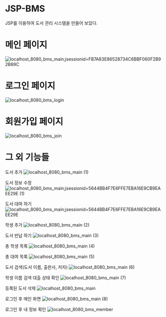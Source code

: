# JSP-BMS

JSP를 이용하여 도서 관리 시스템을 만들어 보았다.

# 메인 페이지
![localhost_8080_bms_main;jsessionid=FB7A83E86528734C6BBF060F2B92B89C](https://user-images.githubusercontent.com/105355765/184599677-9853f737-77f3-4cf6-a5fd-a52d6ef2e990.png)

# 로그인 페이지
![localhost_8080_bms_login](https://user-images.githubusercontent.com/105355765/184599832-17b8ab81-40a8-40ca-9b88-393154e834ab.png)

# 회원가입 페이지
![localhost_8080_bms_join](https://user-images.githubusercontent.com/105355765/184599905-da518aa6-c6b3-4213-8610-83dd786d4935.png)

# 그 외 기능들

도서 추가
![localhost_8080_bms_main (1)](https://user-images.githubusercontent.com/105355765/184600045-60f8efa3-946c-46a8-a86a-1e081e48d2ca.png)

도서 정보 수정
![localhost_8080_bms_main;jsessionid=5644BB4F7E6FFE7EBA16E9CB9EAEE29E (1)](https://user-images.githubusercontent.com/105355765/184601255-bfb5e841-09c0-4eb4-bc11-60509c91c85f.png)

도서 대여 하기
![localhost_8080_bms_main;jsessionid=5644BB4F7E6FFE7EBA16E9CB9EAEE29E](https://user-images.githubusercontent.com/105355765/184601291-55c353f8-5630-4e33-95a1-035ce0e7b40d.png)

학생 추가
![localhost_8080_bms_main (2)](https://user-images.githubusercontent.com/105355765/184600123-6b917837-3d14-4711-8500-1f874be596a8.png)

도서 반납 하기
![localhost_8080_bms_main (3)](https://user-images.githubusercontent.com/105355765/184600201-6a9c5c0a-3c63-4792-a345-a7af7d0c6b7c.png)

총 학생 목록
![localhost_8080_bms_main (4)](https://user-images.githubusercontent.com/105355765/184600237-644a95ae-8cef-425e-abb7-cdc2ac364493.png)

총 대여 목록
![localhost_8080_bms_main (5)](https://user-images.githubusercontent.com/105355765/184600387-128c5918-3df9-470f-8575-daf33b85b8db.png)

도서 검색(도서 이름, 출판사, 저자)
![localhost_8080_bms_main (6)](https://user-images.githubusercontent.com/105355765/184600474-44b28e4b-f5bc-4ea6-9436-b8cb551026d9.png)

학생 이름 검색 대출 상태 확인
![localhost_8080_bms_main (7)](https://user-images.githubusercontent.com/105355765/184600537-334b226d-e567-4a67-83ec-960315a70f73.png)

등록된 도서 삭제
![localhost_8080_bms_main](https://user-images.githubusercontent.com/105355765/184600738-a51bd967-00ba-43d8-8db2-7613abb25471.png)

로그인 후 메인 화면
![localhost_8080_bms_main (8)](https://user-images.githubusercontent.com/105355765/184600584-e2fe2b4f-fc9f-4a6b-8ddc-5bfcecfe448d.png)

로그인 후 내 정보 확인
![localhost_8080_bms_member](https://user-images.githubusercontent.com/105355765/184600842-9718cc20-2225-4f6d-8252-6665233d9b9b.png)
